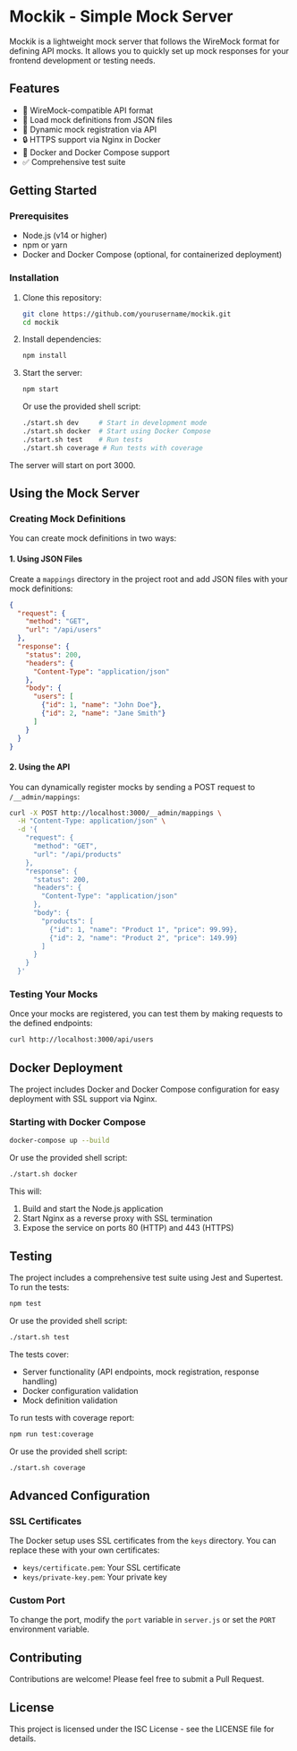 # Mockik - Simple Mock Server

Mockik is a lightweight mock server that follows the WireMock format for defining API mocks. It allows you to quickly set up mock responses for your frontend development or testing needs.

## Features

- 🔄 WireMock-compatible API format
- 📁 Load mock definitions from JSON files
- 🔌 Dynamic mock registration via API
- 🔒 HTTPS support via Nginx in Docker
- 🐳 Docker and Docker Compose support
- ✅ Comprehensive test suite

## Getting Started

### Prerequisites

- Node.js (v14 or higher)
- npm or yarn
- Docker and Docker Compose (optional, for containerized deployment)

### Installation

1. Clone this repository:
   ```bash
   git clone https://github.com/yourusername/mockik.git
   cd mockik
   ```

2. Install dependencies:
   ```bash
   npm install
   ```

3. Start the server:
   ```bash
   npm start
   ```

   Or use the provided shell script:
   ```bash
   ./start.sh dev     # Start in development mode
   ./start.sh docker  # Start using Docker Compose
   ./start.sh test    # Run tests
   ./start.sh coverage # Run tests with coverage
   ```

The server will start on port 3000.

## Using the Mock Server

### Creating Mock Definitions

You can create mock definitions in two ways:

#### 1. Using JSON Files

Create a `mappings` directory in the project root and add JSON files with your mock definitions:

```json
{
  "request": {
    "method": "GET",
    "url": "/api/users"
  },
  "response": {
    "status": 200,
    "headers": {
      "Content-Type": "application/json"
    },
    "body": {
      "users": [
        {"id": 1, "name": "John Doe"},
        {"id": 2, "name": "Jane Smith"}
      ]
    }
  }
}
```

#### 2. Using the API

You can dynamically register mocks by sending a POST request to `/__admin/mappings`:

```bash
curl -X POST http://localhost:3000/__admin/mappings \
  -H "Content-Type: application/json" \
  -d '{
    "request": {
      "method": "GET",
      "url": "/api/products"
    },
    "response": {
      "status": 200,
      "headers": {
        "Content-Type": "application/json"
      },
      "body": {
        "products": [
          {"id": 1, "name": "Product 1", "price": 99.99},
          {"id": 2, "name": "Product 2", "price": 149.99}
        ]
      }
    }
  }'
```

### Testing Your Mocks

Once your mocks are registered, you can test them by making requests to the defined endpoints:

```bash
curl http://localhost:3000/api/users
```

## Docker Deployment

The project includes Docker and Docker Compose configuration for easy deployment with SSL support via Nginx.

### Starting with Docker Compose

```bash
docker-compose up --build
```

Or use the provided shell script:
```bash
./start.sh docker
```

This will:
1. Build and start the Node.js application
2. Start Nginx as a reverse proxy with SSL termination
3. Expose the service on ports 80 (HTTP) and 443 (HTTPS)

## Testing

The project includes a comprehensive test suite using Jest and Supertest. To run the tests:

```bash
npm test
```

Or use the provided shell script:
```bash
./start.sh test
```

The tests cover:
- Server functionality (API endpoints, mock registration, response handling)
- Docker configuration validation
- Mock definition validation

To run tests with coverage report:

```bash
npm run test:coverage
```

Or use the provided shell script:
```bash
./start.sh coverage
```

## Advanced Configuration

### SSL Certificates

The Docker setup uses SSL certificates from the `keys` directory. You can replace these with your own certificates:

- `keys/certificate.pem`: Your SSL certificate
- `keys/private-key.pem`: Your private key

### Custom Port

To change the port, modify the `port` variable in `server.js` or set the `PORT` environment variable.

## Contributing

Contributions are welcome! Please feel free to submit a Pull Request.

## License

This project is licensed under the ISC License - see the LICENSE file for details. 